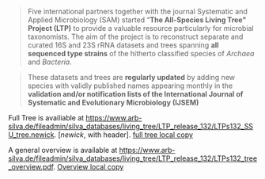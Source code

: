 > Five international partners together with the journal Systematic and Applied Microbiology (SAM) started “**The All-Species Living Tree" Project (LTP)** to provide a valuable resource particularly for microbial taxonomists. The aim of the project is to reconstruct separate and curated 16S and 23S rRNA datasets and trees spanning **all sequenced type strains** of the hitherto classified species of *Archaea* and *Bacteria*.

> These datasets and trees are **regularly updated** by adding new species with validly published names appearing monthly in the **validation and/or notification lists of the International Journal of Systematic and Evolutionary Microbiology (IJSEM)**


Full Tree is availiable at https://www.arb-silva.de/fileadmin/silva_databases/living_tree/LTP_release_132/LTPs132_SSU_tree.newick. [*newick*, with header]. [full tree local copy](./LTPs132_SSU_tree.newick)

A general overview is available at https://www.arb-silva.de/fileadmin/silva_databases/living_tree/LTP_release_132/LTPs132_tree_overview.pdf. [Overview local copy](./LTPs132_tree_overview.pdf)

